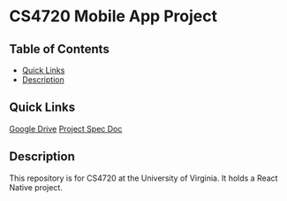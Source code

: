 # CS4720 Mobile App Project

## Table of Contents
* [Quick Links](#quick-links)
* [Description](#description)

## Quick Links
[Google Drive](https://drive.google.com/drive/u/1/folders/1Ok7T9WZ2qgt78XozabyoPSG0iJGZOuES) 
[Project Spec Doc](https://docs.google.com/document/d/1x5sLhAGSGgdLZK37Uwfp-JA1VdHgmR33/edit)

## Description
This repository is for CS4720 at the University of Virginia. It holds a React Native project.
